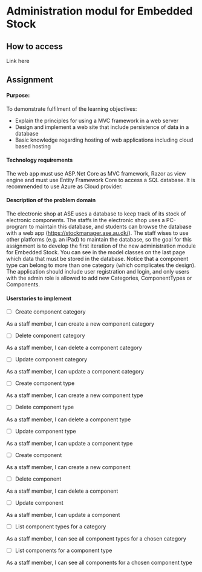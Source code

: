 # Administration modul for Embedded Stock
## How to access
Link here
## Assignment
#### Purpose:
To demonstrate fulfilment of the learning objectives:
- Explain the principles for using a MVC framework in a web server
- Design and implement a web site that include persistence of data in a database
- Basic knowledge regarding hosting of web applications including cloud based hosting
#### Technology requirements
The web app must use ASP.Net Core as MVC framework, Razor as view engine and must use Entity
Framework Core to access a SQL database. It is recommended to use Azure as Cloud provider.
#### Description of the problem domain
The electronic shop at ASE uses a database to keep track of its stock of electronic components. The staffs
in the electronic shop uses a PC-program to maintain this database, and students can browse the database
with a web app (https://stockmanager.ase.au.dk/).
The staff wises to use other platforms (e.g. an iPad) to maintain the database, so the goal for this assignment
is to develop the first iteration of the new administration module for Embedded Stock.
You can see in the model classes on the last page which data that must be stored in the database. Notice
that a component type can belong to more than one category (which complicates the design).
The application should include user registration and login, and only users with the admin role is allowed to
add new Categories, ComponentTypes or Components.

#### Userstories to implement
- [ ] Create component category

As a staff member, I can create a new component category

- [ ] Delete component category

As a staff member, I can delete a component category

- [ ] Update component category

As a staff member, I can update a component category

- [ ] Create component type

As a staff member, I can create a new component type

- [ ] Delete component type

As a staff member, I can delete a component type

- [ ] Update component type

As a staff member, I can update a component type

- [ ] Create component

As a staff member, I can create a new component

- [ ] Delete component

As a staff member, I can delete a component

- [ ] Update component

As a staff member, I can update a component

- [ ] List component types for a category

As a staff member, I can see all component types for a chosen category

- [ ] List components for a component type

As a staff member, I can see all components for a chosen component type